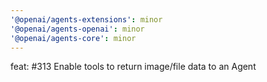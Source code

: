 ```yaml
---
'@openai/agents-extensions': minor
'@openai/agents-openai': minor
'@openai/agents-core': minor
---
```


feat: #313 Enable tools to return image/file data to an Agent
